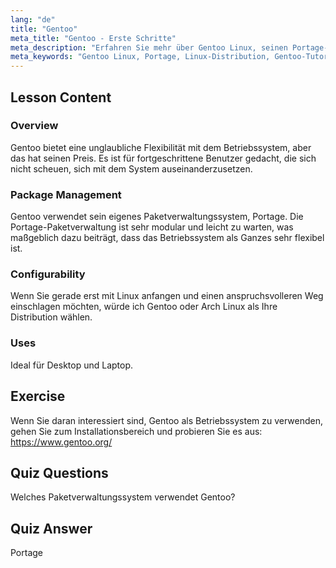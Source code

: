 ```yaml
---
lang: "de"
title: "Gentoo"
meta_title: "Gentoo - Erste Schritte"
meta_description: "Erfahren Sie mehr über Gentoo Linux, seinen Portage-Paketmanager und seine hohe Konfigurierbarkeit. Entdecken Sie, ob diese flexible Distribution für Ihre fortgeschrittene Linux-Reise geeignet ist."
meta_keywords: "Gentoo Linux, Portage, Linux-Distribution, Gentoo-Tutorial, Linux für Anfänger, Linux-Anleitung, Gentoo-Konfigurierbarkeit"
---
```


## Lesson Content

### Overview

Gentoo bietet eine unglaubliche Flexibilität mit dem Betriebssystem, aber das hat seinen Preis. Es ist für fortgeschrittene Benutzer gedacht, die sich nicht scheuen, sich mit dem System auseinanderzusetzen.

### Package Management

Gentoo verwendet sein eigenes Paketverwaltungssystem, Portage. Die Portage-Paketverwaltung ist sehr modular und leicht zu warten, was maßgeblich dazu beiträgt, dass das Betriebssystem als Ganzes sehr flexibel ist.

### Configurability

Wenn Sie gerade erst mit Linux anfangen und einen anspruchsvolleren Weg einschlagen möchten, würde ich Gentoo oder Arch Linux als Ihre Distribution wählen.

### Uses

Ideal für Desktop und Laptop.

## Exercise

Wenn Sie daran interessiert sind, Gentoo als Betriebssystem zu verwenden, gehen Sie zum Installationsbereich und probieren Sie es aus: <https://www.gentoo.org/>

## Quiz Questions

Welches Paketverwaltungssystem verwendet Gentoo?

## Quiz Answer

Portage
